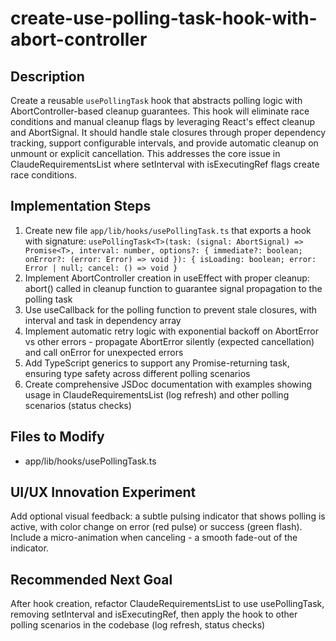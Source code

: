 # create-use-polling-task-hook-with-abort-controller

## Description

Create a reusable `usePollingTask` hook that abstracts polling logic with AbortController-based cleanup guarantees. This hook will eliminate race conditions and manual cleanup flags by leveraging React's effect cleanup and AbortSignal. It should handle stale closures through proper dependency tracking, support configurable intervals, and provide automatic cleanup on unmount or explicit cancellation. This addresses the core issue in ClaudeRequirementsList where setInterval with isExecutingRef flags create race conditions.

## Implementation Steps

1. Create new file `app/lib/hooks/usePollingTask.ts` that exports a hook with signature: `usePollingTask<T>(task: (signal: AbortSignal) => Promise<T>, interval: number, options?: { immediate?: boolean; onError?: (error: Error) => void }): { isLoading: boolean; error: Error | null; cancel: () => void }`
2. Implement AbortController creation in useEffect with proper cleanup: abort() called in cleanup function to guarantee signal propagation to the polling task
3. Use useCallback for the polling function to prevent stale closures, with interval and task in dependency array
4. Implement automatic retry logic with exponential backoff on AbortError vs other errors - propagate AbortError silently (expected cancellation) and call onError for unexpected errors
5. Add TypeScript generics to support any Promise-returning task, ensuring type safety across different polling scenarios
6. Create comprehensive JSDoc documentation with examples showing usage in ClaudeRequirementsList (log refresh) and other polling scenarios (status checks)

## Files to Modify

- app/lib/hooks/usePollingTask.ts

## UI/UX Innovation Experiment

Add optional visual feedback: a subtle pulsing indicator that shows polling is active, with color change on error (red pulse) or success (green flash). Include a micro-animation when canceling - a smooth fade-out of the indicator.

## Recommended Next Goal

After hook creation, refactor ClaudeRequirementsList to use usePollingTask, removing setInterval and isExecutingRef, then apply the hook to other polling scenarios in the codebase (log refresh, status checks)

